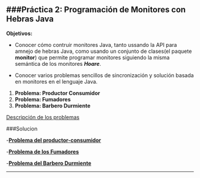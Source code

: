 ###Práctica 2: Programación de Monitores con Hebras Java
-----

**Objetivos:** 
- Conocer cómo contruir monitores Java, tanto ussando la API para amnejo de hebras Java, como usando un conjunto de clases(el paquete **monitor**) que permite programar monitores siguiendo la misma semántica de los monitores ***Hoare***.

- Conocer varios problemas sencillos de sincronización y solución basada en monitores en el lenguaje Java.

1. **Problema: Productor Consumidor**
2. **Problema: Fumadores**
3. **Problema: Barbero Durmiente**

[Descripción de los problemas][descripcion]


###Solucion

-[**Problema del productor-consumidor**][Prod]

-[**Problema de los Fumadores**][fumadores]

-[**Problema del Barbero Durmiente**][barbero]



----

[descripcion]:https://github.com/marlenelis/SCD/blob/master/Prácticas/P2/scd-practica2.pdf

[Prod]:https://github.com/marlenelis/SCD/blob/master/Prácticas/P2/src/prod-cons.java

[fumadores]:https://github.com/marlenelis/SCD/blob/master/Prácticas/P2/src/fumadores.java
[barbero]:https://github.com/marlenelis/SCD/blob/master/Prácticas/P2/src/barberoDurmiente.java



